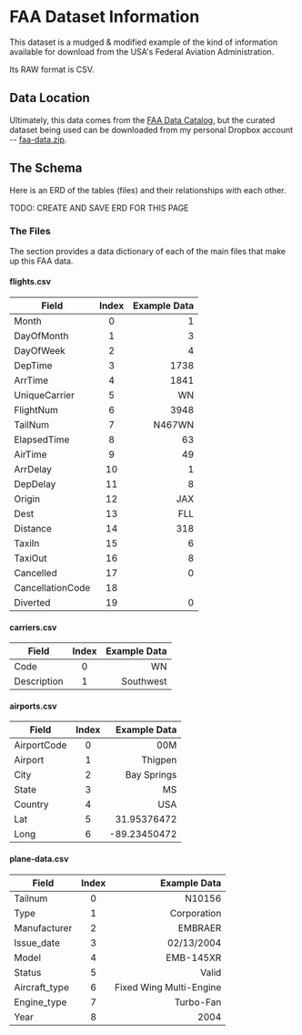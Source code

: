 # FAA Dataset Information

This dataset is a mudged & modified example of the kind of information available for download from the USA's Federal Aviation Administration.  

Its RAW format is CSV.

## Data Location

Ultimately, this data comes from the [FAA Data Catalog](https://catalog.data.faa.gov/dataset), but the curated dataset being used can be downloaded from my personal Dropbox account -- [faa-data.zip](https://www.dropbox.com/s/3zmfmarszouz4vd/faa-data.zip?dl=0).

## The Schema

Here is an ERD of the tables (files) and their relationships with each other.

TODO: CREATE AND SAVE ERD FOR THIS PAGE

### The Files

The section provides a data dictionary of each of the main files that make up this FAA data.

#### flights.csv

| Field         | Index | Example Data |
| ------------- |:-----:| -----:|
| Month         | 0     | 1 |
| DayOfMonth    | 1     | 3 |
| DayOfWeek     | 2     | 4 |
| DepTime       | 3     | 1738 |
| ArrTime       | 4     | 1841 |
| UniqueCarrier | 5     | WN |
| FlightNum     | 6     | 3948 |
| TailNum       | 7     | N467WN |
| ElapsedTime   | 8     | 63 |
| AirTime       | 9     | 49 |
| ArrDelay      | 10    | 1 |
| DepDelay      | 11    | 8 |
| Origin        | 12    | JAX |
| Dest          | 13    | FLL |
| Distance      | 14    | 318 |
| TaxiIn        | 15    | 6 |
| TaxiOut       | 16    | 8 |
| Cancelled     | 17    | 0 |
| CancellationCode | 18 |  |
| Diverted      | 19    | 0 |

#### carriers.csv

| Field         | Index | Example Data |
| ------------- |:-----:| -----:|
| Code          | 0     | WN |
| Description   | 1     | Southwest |

#### airports.csv

| Field         | Index | Example Data |
| ------------- |:-----:| -----:|
| AirportCode   | 0     | 00M |
| Airport       | 1     | Thigpen |
| City          | 2     | Bay Springs |
| State         | 3     | MS |
| Country       | 4     | USA |
| Lat           | 5     | 31.95376472 |
| Long          | 6     | -89.23450472 |

#### plane-data.csv

| Field         | Index | Example Data |
| ------------- |:-----:| -----:|
| Tailnum       | 0     | N10156 |
| Type          | 1     | Corporation |
| Manufacturer  | 2     | EMBRAER |
| Issue_date    | 3     | 02/13/2004 |
| Model         | 4     | EMB-145XR |
| Status        | 5     | Valid |
| Aircraft_type | 6     | Fixed Wing Multi-Engine |
| Engine_type   | 7     | Turbo-Fan |
| Year          | 8     | 2004 |
